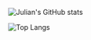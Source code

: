 ![Julian's GitHub stats](https://github-readme-stats.vercel.app/api?username=ldalvik&show_icons=true&count_private=true&include_all_commits=true&theme=tokyonight&border_color=870ee3&bg_color=45,540573,4f016e,240459)

![Top Langs](https://github-readme-stats.vercel.app/api/top-langs/?username=ldalvik&langs_count=8&layout=compact&theme=tokyonight&border_color=870ee3&bg_color=90,240459,4f016e,540573)

